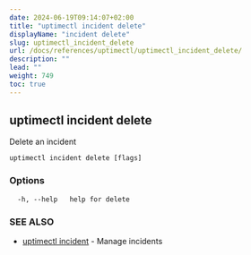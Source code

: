 ```yaml
---
date: 2024-06-19T09:14:07+02:00
title: "uptimectl incident delete"
displayName: "incident delete"
slug: uptimectl_incident_delete
url: /docs/references/uptimectl/uptimectl_incident_delete/
description: ""
lead: ""
weight: 749
toc: true
---
```

## uptimectl incident delete

Delete an incident

```
uptimectl incident delete [flags]
```

### Options

```
  -h, --help   help for delete
```

### SEE ALSO

* [uptimectl incident](/docs/references/uptimectl/uptimectl_incident/)	 - Manage incidents

